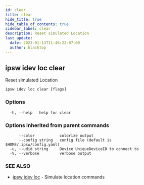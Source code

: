 ```yaml
---
id: clear
title: clear
hide_title: true
hide_table_of_contents: true
sidebar_label: clear
description: Reset simulated Location
last_update:
  date: 2023-01-13T11:46:22-07:00
  author: blacktop
---
```

## ipsw idev loc clear

Reset simulated Location

```
ipsw idev loc clear [flags]
```

### Options

```
  -h, --help   help for clear
```

### Options inherited from parent commands

```
      --color           colorize output
      --config string   config file (default is $HOME/.ipsw/config.yaml)
  -u, --udid string     Device UniqueDeviceID to connect to
  -V, --verbose         verbose output
```

### SEE ALSO

* [ipsw idev loc](/docs/cli/ipsw/idev/loc)	 - Simulate location commands

